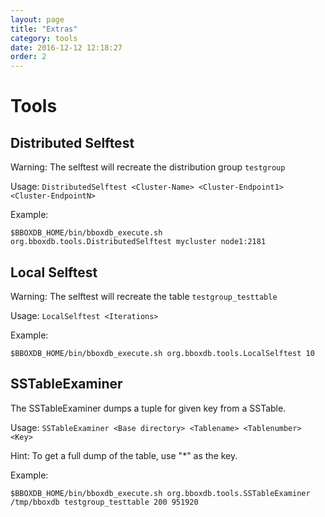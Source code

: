 ```yaml
---
layout: page
title: "Extras"
category: tools
date: 2016-12-12 12:18:27
order: 2
---
```


# Tools

## Distributed Selftest
Warning: The selftest will recreate the distribution group `testgroup`

Usage: `DistributedSelftest <Cluster-Name> <Cluster-Endpoint1> <Cluster-EndpointN>`

Example:

    $BBOXDB_HOME/bin/bboxdb_execute.sh org.bboxdb.tools.DistributedSelftest mycluster node1:2181
    
## Local Selftest
Warning: The selftest will recreate the table `testgroup_testtable`

Usage: `LocalSelftest <Iterations>`

Example:

    $BBOXDB_HOME/bin/bboxdb_execute.sh org.bboxdb.tools.LocalSelftest 10
    
## SSTableExaminer
The SSTableExaminer dumps a tuple for given key from a SSTable.

Usage: `SSTableExaminer <Base directory> <Tablename> <Tablenumber> <Key>` 

Hint: To get a full dump of the table, use "*" as the key.

Example:

    $BBOXDB_HOME/bin/bboxdb_execute.sh org.bboxdb.tools.SSTableExaminer /tmp/bboxdb testgroup_testtable 200 951920